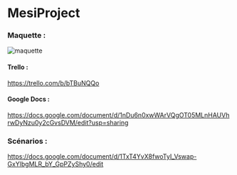 # MesiProject

### Maquette :

![maquette](https://i.ibb.co/K7jv5cG/test-maquette.png)

#### Trello :

https://trello.com/b/bTBuNQQo

#### Google Docs :

https://docs.google.com/document/d/1nDu6n0xwWArVQgOT05MLnHAUVhrwDyNzu0y2cGvsDVM/edit?usp=sharing


### Scénarios :

https://docs.google.com/document/d/1TxT4YvX8fwoTyI_Vswap-GxYlbgMLR_bY_GpPZyShy0/edit
